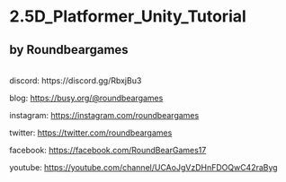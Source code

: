 # 2.5D_Platformer_Unity_Tutorial
## by Roundbeargames
<br>
discord: https://discord.gg/RbxjBu3

blog: https://busy.org/@roundbeargames

instagram: https://instagram.com/roundbeargames

twitter: https://twitter.com/roundbeargames

facebook: https://facebook.com/RoundBearGames17

youtube: https://youtube.com/channel/UCAoJgVzDHnFDOQwC42raByg
